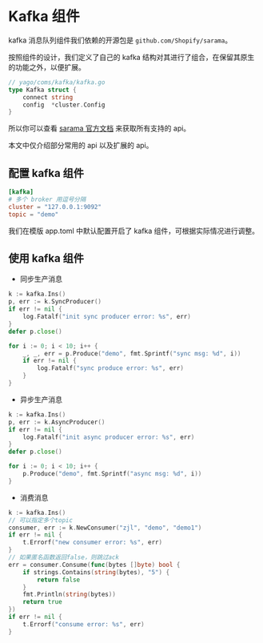 # Kafka 组件
kafka 消息队列组件我们依赖的开源包是 `github.com/Shopify/sarama`。

按照组件的设计，我们定义了自己的 kafka 结构对其进行了组合，在保留其原生的功能之外，以便扩展。

```go
// yago/coms/kafka/kafka.go
type Kafka struct {
	connect string
	config  *cluster.Config
}
```

所以你可以查看 [sarama 官方文档](https://github.com/Shopify/sarama) 来获取所有支持的 api。

本文中仅介绍部分常用的 api 以及扩展的 api。

## 配置 kafka 组件
```toml
[kafka]
# 多个 broker 用逗号分隔
cluster = "127.0.0.1:9092"
topic = "demo"
```
我们在模版 app.toml 中默认配置开启了 kafka 组件，可根据实际情况进行调整。

## 使用 kafka 组件
* 同步生产消息
```go
k := kafka.Ins()
p, err := k.SyncProducer()
if err != nil {
    log.Fatalf("init sync producer error: %s", err)
}
defer p.close()

for i := 0; i < 10; i++ {
    _, _, err = p.Produce("demo", fmt.Sprintf("sync msg: %d", i))
    if err != nil {
        log.Fatalf("sync produce error: %s", err)
    }
}
```

* 异步生产消息
```go
k := kafka.Ins()
p, err := k.AsyncProducer()
if err != nil {
    log.Fatalf("init async producer error: %s", err)
}
defer p.close()

for i := 0; i < 10; i++ {
    p.Produce("demo", fmt.Sprintf("async msg: %d", i))
}
```

* 消费消息
```go
k := kafka.Ins()
// 可以指定多个topic
consumer, err := k.NewConsumer("zjl", "demo", "demo1")
if err != nil {
    t.Errorf("new consumer error: %s", err)
}
// 如果匿名函数返回false，则跳过ack
err = consumer.Consume(func(bytes []byte) bool {
    if strings.Contains(string(bytes), "5") {
        return false
    }
    fmt.Println(string(bytes))
    return true
})
if err != nil {
    t.Errorf("consume error: %s", err)
}
```
